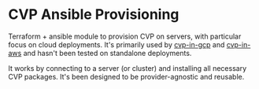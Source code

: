 # CVP Ansible Provisioning

Terraform + ansible module to provision CVP on servers, with particular focus on cloud deployments. It's primarily used by [cvp-in-gcp][cvp-in-gcp-url] and [cvp-in-aws][cvp-in-aws-url] and hasn't been tested on standalone deployments.

It works by connecting to a server (or cluster) and installing all necessary CVP packages. It's been designed to be provider-agnostic and reusable.

[cvp-in-gcp-url]: https://gitlab.aristanetworks.com/tac-team/cvp-in-gcp
[cvp-in-aws-url]: https://gitlab.aristanetworks.com/tac-team/cvp-in-aws

<!-- BEGIN_TF_DOCS -->
<!-- END_TF_DOCS -->
